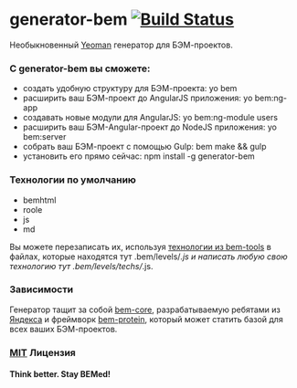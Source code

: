 # generator-bem [![Build Status](https://secure.travis-ci.org/verybigman/generator-bem.png?branch=master)](https://travis-ci.org/verybigman/generator-bem)

Необыкновенный [Yeoman](http://yeoman.io) генератор для БЭМ-проектов.

### С __generator-bem__ вы сможете:

- создать удобную структуру для БЭМ-проекта: yo bem
- расширить ваш БЭМ-проект до AngularJS приложения: yo bem:ng-app
- создавать новые модули для AngularJS: yo bem:ng-module users
- расширить ваш БЭМ-Angular-проект до NodeJS приложения: yo bem:server
- собрать ваш БЭМ-проект с помощью Gulp: bem make && gulp
- установить его прямо сейчас: npm install -g generator-bem

### Технологии по умолчанию

- bemhtml
- roole
- js
- md

Вы можете перезаписать их, используя [технологии из bem-tools](https://github.com/bem/bem-tools/tree/support/0.8.x/lib/techs/v2) в
файлах, которые находятся тут .bem/levels/*.js и написать любую свою технологию тут .bem/levels/techs/*.js.

### Зависимости

Генератор тащит за собой [bem-core](https://github.com/bem/bem-core), разрабатываемую ребятами из
[Яндекса](http://yandex.ru) и фреймворк [bem-protein](https://github.com/verybigman/bem-protein),
который может статить базой для всех ваших БЭМ-проектов.

### [MIT](http://en.wikipedia.org/wiki/MIT_License) Лицензия

#### Think better. Stay BEMed!
